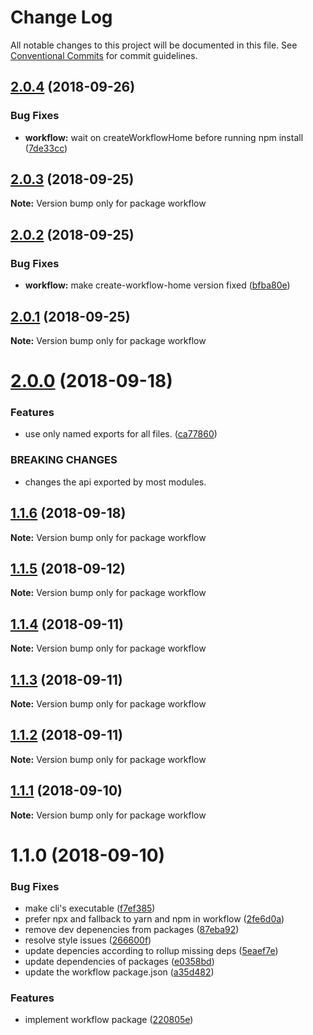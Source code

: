 # Change Log

All notable changes to this project will be documented in this file.
See [Conventional Commits](https://conventionalcommits.org) for commit guidelines.

<a name="2.0.4"></a>
## [2.0.4](https://github.com/havardh/workflow/compare/workflow@2.0.3...workflow@2.0.4) (2018-09-26)


### Bug Fixes

* **workflow:** wait on createWorkflowHome before running npm install ([7de33cc](https://github.com/havardh/workflow/commit/7de33cc))





<a name="2.0.3"></a>
## [2.0.3](https://github.com/havardh/workflow/compare/workflow@2.0.2...workflow@2.0.3) (2018-09-25)

**Note:** Version bump only for package workflow





<a name="2.0.2"></a>
## [2.0.2](https://github.com/havardh/workflow/compare/workflow@2.0.1...workflow@2.0.2) (2018-09-25)


### Bug Fixes

* **workflow:** make create-workflow-home version fixed ([bfba80e](https://github.com/havardh/workflow/commit/bfba80e))





<a name="2.0.1"></a>
## [2.0.1](https://github.com/havardh/workflow/compare/workflow@2.0.0...workflow@2.0.1) (2018-09-25)

**Note:** Version bump only for package workflow





<a name="2.0.0"></a>
# [2.0.0](https://github.com/havardh/workflow/compare/workflow@1.1.6...workflow@2.0.0) (2018-09-18)


### Features

* use only named exports for all files. ([ca77860](https://github.com/havardh/workflow/commit/ca77860))


### BREAKING CHANGES

* changes the api exported by most modules.





<a name="1.1.6"></a>
## [1.1.6](https://github.com/havardh/workflow/compare/workflow@1.1.5...workflow@1.1.6) (2018-09-18)

**Note:** Version bump only for package workflow





<a name="1.1.5"></a>
## [1.1.5](https://github.com/havardh/workflow/compare/workflow@1.1.4...workflow@1.1.5) (2018-09-12)

**Note:** Version bump only for package workflow





<a name="1.1.4"></a>
## [1.1.4](https://github.com/havardh/workflow/compare/workflow@1.1.3...workflow@1.1.4) (2018-09-11)

**Note:** Version bump only for package workflow





<a name="1.1.3"></a>
## [1.1.3](https://github.com/havardh/workflow/compare/workflow@1.1.2...workflow@1.1.3) (2018-09-11)

**Note:** Version bump only for package workflow





<a name="1.1.2"></a>
## [1.1.2](https://github.com/havardh/workflow/compare/workflow@1.1.1...workflow@1.1.2) (2018-09-11)

**Note:** Version bump only for package workflow





<a name="1.1.1"></a>
## [1.1.1](https://github.com/havardh/workflow/compare/workflow@1.1.0...workflow@1.1.1) (2018-09-10)

**Note:** Version bump only for package workflow





<a name="1.1.0"></a>
# 1.1.0 (2018-09-10)


### Bug Fixes

* make cli's executable ([f7ef385](https://github.com/havardh/workflow/commit/f7ef385))
* prefer npx and fallback to yarn and npm in workflow ([2fe6d0a](https://github.com/havardh/workflow/commit/2fe6d0a))
* remove dev depenencies from packages ([87eba92](https://github.com/havardh/workflow/commit/87eba92))
* resolve style issues ([266600f](https://github.com/havardh/workflow/commit/266600f))
* update depencies according to rollup missing deps ([5eaef7e](https://github.com/havardh/workflow/commit/5eaef7e))
* update dependencies of packages ([e0358bd](https://github.com/havardh/workflow/commit/e0358bd))
* update the workflow package.json ([a35d482](https://github.com/havardh/workflow/commit/a35d482))


### Features

* implement workflow package ([220805e](https://github.com/havardh/workflow/commit/220805e))
